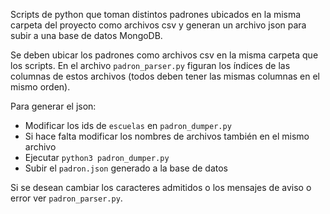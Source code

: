 Scripts de python que toman distintos padrones ubicados en la misma carpeta del proyecto como archivos csv y generan un archivo json para subir a una base de datos MongoDB.

Se deben ubicar los padrones como archivos csv en la misma carpeta que los scripts. En el archivo `padron_parser.py` figuran los índices de las columnas de estos archivos (todos deben tener las mismas columnas en el mismo orden).

Para generar el json:
- Modificar los ids de `escuelas` en `padron_dumper.py`
- Si hace falta modificar los nombres de archivos también en el mismo archivo
- Ejecutar `python3 padron_dumper.py`
- Subir el `padron.json` generado a la base de datos

Si se desean cambiar los caracteres admitidos o los mensajes de aviso o error ver `padron_parser.py`.
